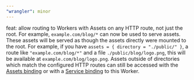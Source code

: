 ```yaml
---
"wrangler": minor
---
```


feat: allow routing to Workers with Assets on any HTTP route, not just the root. For example, `example.com/blog/*` can now be used to serve assets.
These assets will be served as though the assets directly were mounted to the root.
For example, if you have `assets = { directory = "./public/" }`, a route like `"example.com/blog/*"` and a file `./public/blog/logo.png`, this will be available at `example.com/blog/logo.png`. Assets outside of directories which match the configured HTTP routes can still be accessed with the [Assets binding](https://developers.cloudflare.com/workers/static-assets/binding/#binding) or with a [Service binding](https://developers.cloudflare.com/workers/runtime-apis/bindings/service-bindings/) to this Worker.
